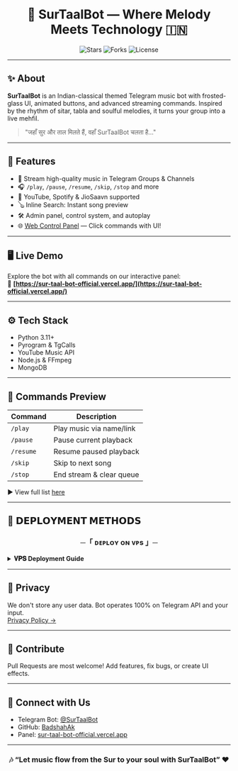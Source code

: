 
<h1 align="center">🎵 SurTaalBot — Where Melody Meets Technology 🇮🇳</h1>

<p align="center">
  <img src="https://img.shields.io/github/stars/BadshahAk/SurTaalBot?style=for-the-badge" alt="Stars">
  <img src="https://img.shields.io/github/forks/BadshahAk/SurTaalBot?style=for-the-badge" alt="Forks">
  <img src="https://img.shields.io/github/license/BadshahAk/SurTaalBot?style=for-the-badge" alt="License">
</p>

---

## ✨ About
**SurTaalBot** is an Indian-classical themed Telegram music bot with frosted-glass UI, animated buttons, and advanced streaming commands. Inspired by the rhythm of sitar, tabla and soulful melodies, it turns your group into a live mehfil.

> "जहाँ सुर और ताल मिलते हैं, वहाँ SurTaalBot चलता है..."

---

## 🎼 Features

- 🧲 Stream high-quality music in Telegram Groups & Channels
- 🎧 `/play`, `/pause`, `/resume`, `/skip`, `/stop` and more
- 🥁 YouTube, Spotify & JioSaavn supported
- 🪕 Inline Search: Instant song preview
- 🛠 Admin panel, control system, and autoplay
- 🌐 [Web Control Panel](https://sur-taal-bot-official.vercel.app/) — Click commands with UI!

---

## 🖥 Live Demo

Explore the bot with all commands on our interactive panel:  
🔗 **[https://sur-taal-bot-official.vercel.app/](https://sur-taal-bot-official.vercel.app/)**

---

## ⚙️ Tech Stack

- Python 3.11+
- Pyrogram & TgCalls
- YouTube Music API
- Node.js & FFmpeg
- MongoDB

---

## 🧩 Commands Preview

| Command | Description |
|--------|-------------|
| `/play` | Play music via name/link |
| `/pause` | Pause current playback |
| `/resume` | Resume paused playback |
| `/skip` | Skip to next song |
| `/stop` | End stream & clear queue |

▶️ View full list [here](https://sur-taal-bot-official.vercel.app/)

---

## 🚀 𝗗𝗘𝗣𝗟𝗢𝗬𝗠𝗘𝗡𝗧 𝗠𝗘𝗧𝗛𝗢𝗗𝗦

<h3 align="center">
    ─「 ᴅᴇᴩʟᴏʏ ᴏɴ ᴠᴘs 」─
</h3>

<details>
<summary><b>𝐕𝐏𝐒 Deployment Guide</b></summary>
<br>

```bash
sudo apt update && sudo apt install git curl python3-pip ffmpeg -y
curl https://raw.githubusercontent.com/creationix/nvm/master/install.sh | bash
source ~/.bashrc
nvm install node
sudo apt-get update && sudo apt-get upgrade -y
sudo apt-get install python3-pip ffmpeg -y
sudo pip3 install -U pip
curl -fssL https://deb.nodesource.com/setup_18.x | sudo -E bash - && sudo apt-get install nodejs -y && npm i -g npm
git clone https://github.com/BadshahAk/SurTaalBot && cd SurTaalBot
pip3 install -U -r requirements.txt
sudo apt install tmux && tmux
bash setup
```

➤ After installation, setup will prompt for variables like `API_ID`, `API_HASH`, `BOT_TOKEN`, `MONGO_URI`, etc.

```bash
bash start
```

⚠️ If you face errors, use this and retry:
```bash
sudo pkill -9 python3
```

</details>

---

## 🔐 Privacy

We don't store any user data. Bot operates 100% on Telegram API and your input.  
[Privacy Policy →](https://sur-taal-bot-official.vercel.app/privacy)

---

## 🤝 Contribute

Pull Requests are most welcome! Add features, fix bugs, or create UI effects.

---

## 📡 Connect with Us

- Telegram Bot: [@SurTaalBot](https://t.me/SurTaalBot)
- GitHub: [BadshahAk](https://github.com/BadshahAk)
- Panel: [sur-taal-bot-official.vercel.app](https://sur-taal-bot-official.vercel.app/)

---

<h3 align="center">🎶 “Let music flow from the Sur to your soul with SurTaalBot” ❤️</h3>
